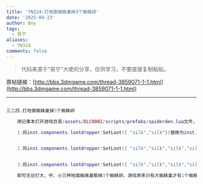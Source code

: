 ```yaml
---
title: 'YN324-打地面蜘蛛巢掉3个蜘蛛卵'
date: '2025-04-23'
author: Bny
tags:
  - 易宁
aliases:
  - YN324
comments: false
---
```


> 代码来源于“易宁”大佬的分享，仅供学习，不要直接复制粘贴。

原帖链接：[http://bbs.3dmgame.com/thread-3859071-1-1.html](http://bbs.3dmgame.com/thread-3859071-1-1.html)

---

```lua  

三二四.打地面蜘蛛巢掉3个蜘蛛卵	用记事本打开游戏目录/assets/DLC0002/scripts/prefabs/spiderden.lua文件，	1.将inst.components.lootdropper:SetLoot({ "silk","silk"})替换为inst.components.lootdropper:SetLoot({ "silk","silk", "spidereggsack", "spidereggsack", "spidereggsack"})	2.将inst.components.lootdropper:SetLoot({ "silk","silk","silk","silk"})替换为inst.components.lootdropper:SetLoot({ "silk","silk","silk","silk", "spidereggsack", "spidereggsack", "spidereggsack"})	3.将inst.components.lootdropper:SetLoot({ "silk","silk","silk","silk","silk","silk", "spidereggsack"})替换为inst.components.lootdropper:SetLoot({ "silk","silk","silk","silk","silk","silk", "spidereggsack", "spidereggsack", "spidereggsack"})	即可无论打大、中、小三种地面蜘蛛巢都掉3个蜘蛛卵，游戏原来只有大蜘蛛巢才有1个蜘蛛卵，很容易让蜘蛛绝种

```  

